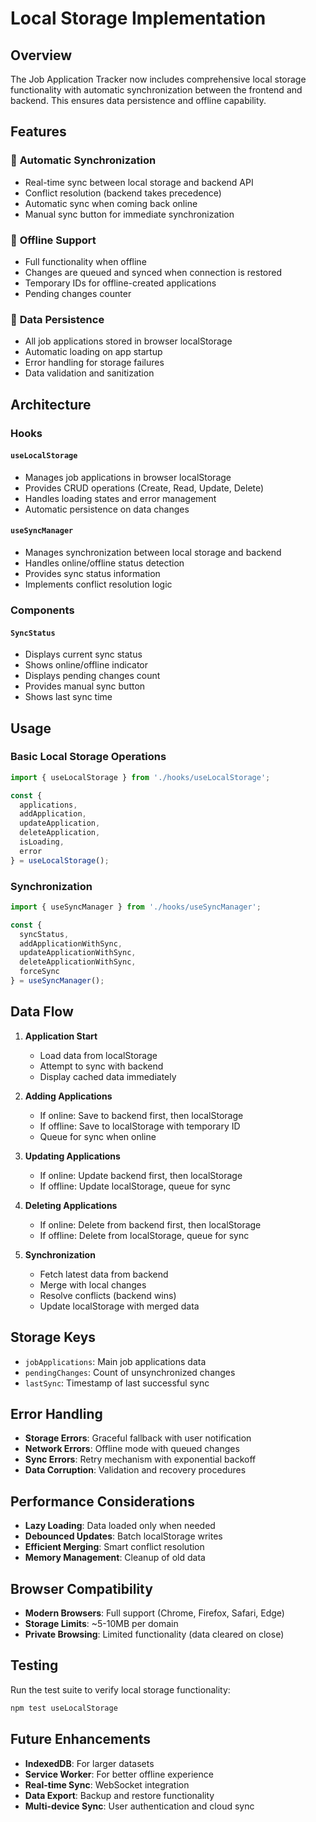 # Local Storage Implementation

## Overview

The Job Application Tracker now includes comprehensive local storage functionality with automatic synchronization between the frontend and backend. This ensures data persistence and offline capability.

## Features

### 🔄 **Automatic Synchronization**
- Real-time sync between local storage and backend API
- Conflict resolution (backend takes precedence)
- Automatic sync when coming back online
- Manual sync button for immediate synchronization

### 📱 **Offline Support**
- Full functionality when offline
- Changes are queued and synced when connection is restored
- Temporary IDs for offline-created applications
- Pending changes counter

### 💾 **Data Persistence**
- All job applications stored in browser localStorage
- Automatic loading on app startup
- Error handling for storage failures
- Data validation and sanitization

## Architecture

### Hooks

#### `useLocalStorage`
- Manages job applications in browser localStorage
- Provides CRUD operations (Create, Read, Update, Delete)
- Handles loading states and error management
- Automatic persistence on data changes

#### `useSyncManager`
- Manages synchronization between local storage and backend
- Handles online/offline status detection
- Provides sync status information
- Implements conflict resolution logic

### Components

#### `SyncStatus`
- Displays current sync status
- Shows online/offline indicator
- Displays pending changes count
- Provides manual sync button
- Shows last sync time

## Usage

### Basic Local Storage Operations

```typescript
import { useLocalStorage } from './hooks/useLocalStorage';

const {
  applications,
  addApplication,
  updateApplication,
  deleteApplication,
  isLoading,
  error
} = useLocalStorage();
```

### Synchronization

```typescript
import { useSyncManager } from './hooks/useSyncManager';

const {
  syncStatus,
  addApplicationWithSync,
  updateApplicationWithSync,
  deleteApplicationWithSync,
  forceSync
} = useSyncManager();
```

## Data Flow

1. **Application Start**
   - Load data from localStorage
   - Attempt to sync with backend
   - Display cached data immediately

2. **Adding Applications**
   - If online: Save to backend first, then localStorage
   - If offline: Save to localStorage with temporary ID
   - Queue for sync when online

3. **Updating Applications**
   - If online: Update backend first, then localStorage
   - If offline: Update localStorage, queue for sync

4. **Deleting Applications**
   - If online: Delete from backend first, then localStorage
   - If offline: Delete from localStorage, queue for sync

5. **Synchronization**
   - Fetch latest data from backend
   - Merge with local changes
   - Resolve conflicts (backend wins)
   - Update localStorage with merged data

## Storage Keys

- `jobApplications`: Main job applications data
- `pendingChanges`: Count of unsynchronized changes
- `lastSync`: Timestamp of last successful sync

## Error Handling

- **Storage Errors**: Graceful fallback with user notification
- **Network Errors**: Offline mode with queued changes
- **Sync Errors**: Retry mechanism with exponential backoff
- **Data Corruption**: Validation and recovery procedures

## Performance Considerations

- **Lazy Loading**: Data loaded only when needed
- **Debounced Updates**: Batch localStorage writes
- **Efficient Merging**: Smart conflict resolution
- **Memory Management**: Cleanup of old data

## Browser Compatibility

- **Modern Browsers**: Full support (Chrome, Firefox, Safari, Edge)
- **Storage Limits**: ~5-10MB per domain
- **Private Browsing**: Limited functionality (data cleared on close)

## Testing

Run the test suite to verify local storage functionality:

```bash
npm test useLocalStorage
```

## Future Enhancements

- **IndexedDB**: For larger datasets
- **Service Worker**: For better offline experience
- **Real-time Sync**: WebSocket integration
- **Data Export**: Backup and restore functionality
- **Multi-device Sync**: User authentication and cloud sync 